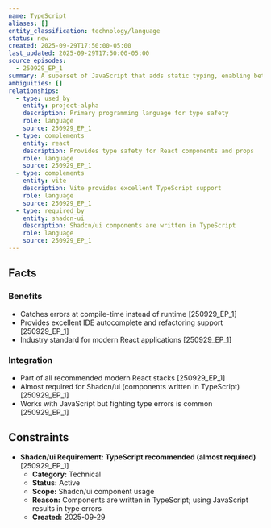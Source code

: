 ```yaml
---
name: TypeScript
aliases: []
entity_classification: technology/language
status: new
created: 2025-09-29T17:50:00-05:00
last_updated: 2025-09-29T17:50:00-05:00
source_episodes:
  - 250929_EP_1
summary: A superset of JavaScript that adds static typing, enabling better IDE support, error catching at compile-time, and improved refactoring capabilities. Core language choice for Project Alpha.
ambiguities: []
relationships:
  - type: used_by
    entity: project-alpha
    description: Primary programming language for type safety
    role: language
    source: 250929_EP_1
  - type: complements
    entity: react
    description: Provides type safety for React components and props
    role: language
    source: 250929_EP_1
  - type: complements
    entity: vite
    description: Vite provides excellent TypeScript support
    role: language
    source: 250929_EP_1
  - type: required_by
    entity: shadcn-ui
    description: Shadcn/ui components are written in TypeScript
    role: language
    source: 250929_EP_1
---
```


## Facts

### Benefits
- Catches errors at compile-time instead of runtime [250929_EP_1]
- Provides excellent IDE autocomplete and refactoring support [250929_EP_1]
- Industry standard for modern React applications [250929_EP_1]

### Integration
- Part of all recommended modern React stacks [250929_EP_1]
- Almost required for Shadcn/ui (components written in TypeScript) [250929_EP_1]
- Works with JavaScript but fighting type errors is common [250929_EP_1]

## Constraints

- **Shadcn/ui Requirement: TypeScript recommended (almost required)** [250929_EP_1]
  - **Category:** Technical
  - **Status:** Active
  - **Scope:** Shadcn/ui component usage
  - **Reason:** Components are written in TypeScript; using JavaScript results in type errors
  - **Created:** 2025-09-29